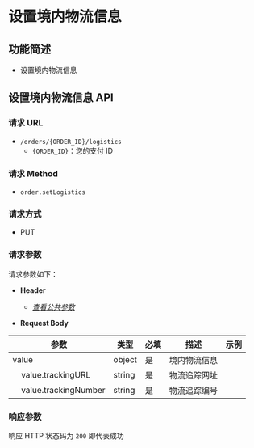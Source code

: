 # 设置境内物流信息

## 功能简述

- 设置境内物流信息

## 设置境内物流信息 API

### 请求 URL

- `/orders/{ORDER_ID}/logistics`
  - `{ORDER_ID}`：您的支付 ID

### 请求 Method

- `order.setLogistics`

### 请求方式

- PUT

### 请求参数

请求参数如下：

- **Header**

  - [_查看公共参数_](/zh/payinApi/callMethod/callMethod#公共参数)

- **Request Body**

| **参数**                                     | **类型** | **必填** | **描述**     | **示例** |
| -------------------------------------------- | -------- | -------- | ------------ | -------- |
| value                                        | object   | 是       | 境内物流信息 |          |
| &nbsp;&nbsp;&nbsp;&nbsp;value.trackingURL    | string   | 是       | 物流追踪网址 |          |
| &nbsp;&nbsp;&nbsp;&nbsp;value.trackingNumber | string   | 是       | 物流追踪编号 |          |

### 响应参数

响应 HTTP 状态码为 `200` 即代表成功